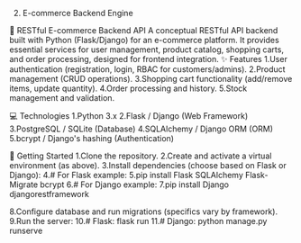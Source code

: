 2. E-commerce Backend Engine

🛒 RESTful E-commerce Backend API
A conceptual RESTful API backend built with Python (Flask/Django) for an e-commerce platform. It provides essential services for user management, product catalog, shopping carts, and order processing, designed for frontend integration.
✨ Features
1.User authentication (registration, login, RBAC for customers/admins).
2.Product management (CRUD operations).
3.Shopping cart functionality (add/remove items, update quantity).
4.Order processing and history.
5.Stock management and validation.

💻 Technologies
1.Python 3.x
2.Flask / Django (Web Framework)
3.PostgreSQL / SQLite (Database)
4.SQLAlchemy / Django ORM (ORM)
5.bcrypt / Django's hashing (Authentication)

🚀 Getting Started
1.Clone the repository.
2.Create and activate a virtual environment (as above).
3.Install dependencies (choose based on Flask or Django):
4.# For Flask example:
5.pip install Flask SQLAlchemy Flask-Migrate bcrypt
6.# For Django example:
7.pip install Django djangorestframework

8.Configure database and run migrations (specifics vary by framework).
9.Run the server:
10.# Flask: flask run
11.# Django: python manage.py runserve
